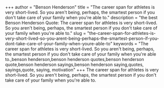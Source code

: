 +++
author = "Benson Henderson"
title = "The career span for athletes is very short-lived. So you aren't being, perhaps, the smartest person if you don't take care of your family when you're able to."
description = "the best Benson Henderson Quote: The career span for athletes is very short-lived. So you aren't being, perhaps, the smartest person if you don't take care of your family when you're able to."
slug = "the-career-span-for-athletes-is-very-short-lived-so-you-arent-being-perhaps-the-smartest-person-if-you-dont-take-care-of-your-family-when-youre-able-to"
keywords = "The career span for athletes is very short-lived. So you aren't being, perhaps, the smartest person if you don't take care of your family when you're able to.,benson henderson,benson henderson quotes,benson henderson quote,benson henderson sayings,benson henderson saying,quotes, sayings,quote, saying, motivation"
+++
The career span for athletes is very short-lived. So you aren't being, perhaps, the smartest person if you don't take care of your family when you're able to.
